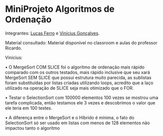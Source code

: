 # MiniProjeto Algoritmos de Ordenação 

Integrantes: [Lucas Ferro](https://github.com/lucasferro0) e [Vinícius Gonçalves](https://github.com/gonssalves).
 
Material consultado: Material disponível no classroom e aulas do professor Ricardo.

Vinícius:

• O MergeSort COM SLICE foi o algoritmo de ordenação mais rápido comparado com os outros testados, mais rápido inclusive que seu xará MergeSort SEM SLICE que possui estrutura muito parecida, as sublistas foram substituídas por listas criadas utilizando loops, acredito que a laço utilizado na operação de SLICE seja mais otimizado que o FOR.

• Testar o SelectionSort com 100000 elementos 100 vezes se mostrou uma tarefa complicada, então testamos ele 3 vezes e descobrimos o valor que ele teria em 100 testes.

• A diferença entre o MergeSort e o Híbrido é mínima, o fato do SelectionSort só ser usado em listas com menos de 128 elementos não impactou tanto o algoritmo
